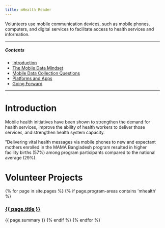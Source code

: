 ```yaml
---
title: mHealth Reader
---
```


<p class="lead">Volunteers use mobile communication devices, such as mobile phones, computers, and digital services to facilitate access to health services and information.</p>



___



##### Contents

- [Introduction](#introduction)
- [The Mobile Data Mindset](#the-mobile-data-mindset)
- [Mobile Data Collection Questions](#mobile-data-collection-questions)
- [Platforms and Apps](#platforms-and-apps)
- [Going Forward](#going-forward)



___



# Introduction

Mobile health initiatives have been shown to strengthen the demand for health services, improve the ability of health workers to deliver those services, and strengthen health system capacity.

”Delivering vital health messages via mobile phones to new and expectant mothers enrolled in the MAMA Bangladesh program resulted in higher facility births (57%) among program participants compared to the national average (29%).

# Volunteer Projects

{% for page in site.pages %}
{% if page.program-areas contains 'mhealth' %}  
### [{{ page.title }}]({{page.url}})
{{ page.summary }}
{% endif %}
{% endfor %}